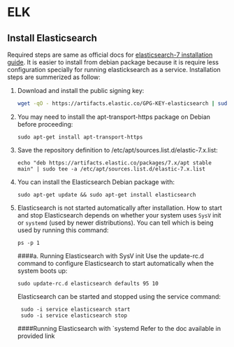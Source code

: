 # ELK

## Install Elasticsearch
Required steps are same as official docs for  [elasticsearch-7 installation guide](https://www.elastic.co/guide/en/elasticsearch/reference/7.1/deb.html).
It is easier to install from debian package because it is require less configuration
specially for running elasticksearch as a service. Installation steps are summerized as follow:

1. Download and install the public signing key:
    ``` bash
    wget -qO - https://artifacts.elastic.co/GPG-KEY-elasticsearch | sudo apt-key add -
    ```
2. You may need to install the apt-transport-https package on Debian before proceeding:

    ```
    sudo apt-get install apt-transport-https
    ``` 
3. Save the repository definition to /etc/apt/sources.list.d/elastic-7.x.list:

   ```
   echo "deb https://artifacts.elastic.co/packages/7.x/apt stable main" | sudo tee -a /etc/apt/sources.list.d/elastic-7.x.list
   ```
4. You can install the Elasticsearch Debian package with:

    ```
    sudo apt-get update && sudo apt-get install elasticsearch
    ```

5. Elasticsearch is not started automatically after installation. How to start and stop Elasticsearch depends on whether your system uses `SysV` init or `systemd` (used by newer distributions). You can tell which is being used by running this command:
    ```
    ps -p 1
    ```

    ####a. Running Elasticsearch with SysV init 
    Use the update-rc.d command to configure Elasticsearch to start automatically when the system boots up:
    
   ```
   sudo update-rc.d elasticsearch defaults 95 10
   ```
   Elasticsearch can be started and stopped using the service command:
   
        sudo -i service elasticsearch start
        sudo -i service elasticsearch stop
    
    ####Running Elasticsearch with `systemd
    Refer to the doc available in provided link 


  